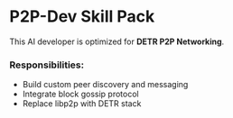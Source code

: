 # P2P-Dev Skill Pack

This AI developer is optimized for **DETR P2P Networking**.

### Responsibilities:
- Build custom peer discovery and messaging
- Integrate block gossip protocol
- Replace libp2p with DETR stack
